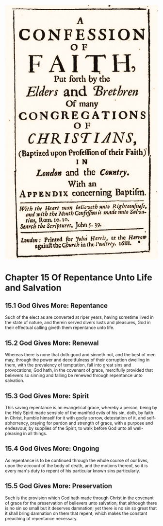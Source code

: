 <img class="intro-right" src="art-1689.png">

# Chapter 15 Of Repentance Unto Life and Salvation

## 15.1 God Gives More: Repentance

Such of the elect as are converted at riper years, having sometime lived in the state of nature, and therein served divers lusts and pleasures, God in their effectual calling giveth them repentance unto life.

## 15.2 God Gives More: Renewal

Whereas there is none that doth good and sinneth not, and the best of men may, through the power and deceitfulness of their corruption dwelling in them, with the prevalency of temptation, fall into great sins and provocations; God hath, in the covenant of grace, mercifully provided that believers so sinning and falling be renewed through repentance unto salvation.

## 15.3 God Gives More: Spirit

This saving repentance is an evangelical grace, whereby a person, being by the Holy Spirit made sensible of the manifold evils of his sin, doth, by faith in Christ, humble himself for it with godly sorrow, detestation of it, and self-abhorrency, praying for pardon and strength of grace, with a purpose and endeavour, by supplies of the Spirit, to walk before God unto all well-pleasing in all things.

## 15.4 God Gives More: Ongoing

As repentance is to be continued through the whole course of our lives, upon the account of the body of death, and the motions thereof, so it is every man's duty to repent of his particular known sins particularly.

## 15.5 God Gives More: Preservation

Such is the provision which God hath made through Christ in the covenant of grace for the preservation of believers unto salvation; that although there is no sin so small but it deserves damnation; yet there is no sin so great that it shall bring damnation on them that repent; which makes the constant preaching of repentance necessary.

